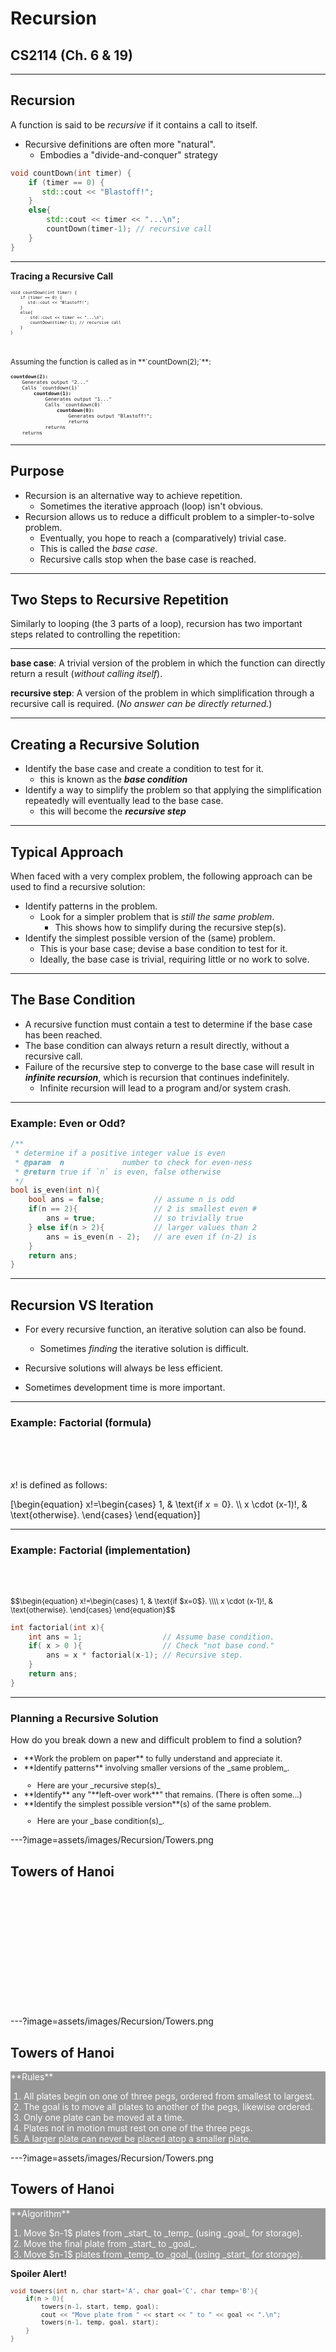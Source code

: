 # Recursion
## CS2114 (Ch. 6 & 19)

---

## Recursion

A function is said to be _recursive_ if it contains a call to itself.

* Recursive definitions are often more "natural".
    - Embodies a "divide-and-conquer" strategy

``` cpp
void countDown(int timer) {   
    if (timer == 0) {
       std::cout << "Blastoff!";
    }
    else{ 
        std::cout << timer << "...\n";
        countDown(timer-1); // recursive call
    }
}
```

---

**Tracing a Recursive Call**

<pre style="font-size: 0.55em;">
<code>void countDown(int timer) {   
    if (timer == 0) {
       std::cout << "Blastoff!";
    }
    else{ 
        std::cout << timer << "...\n";
        countDown(timer-1); // recursive call
    }
}</code></pre>

<br />
<p style="font-size: smaller;">Assuming the function is called as in **`countDown(2);`**:</p>
<pre style="font-size: 0.55em;">
<b>countdown(2):</b>
    Generates output "2..."
    Calls `countdown(1)`
        <b>countdown(1):</b>
            Generates output "1..."
            Calls `countdown(0)`
                <b>countdown(0):</b>
                    Generates output "Blastoff!";
                    returns
            returns
    returns
</pre>

---

## Purpose

* Recursion is an alternative way to achieve repetition.
    - Sometimes the iterative approach (loop) isn't obvious.
* Recursion allows us to reduce a difficult problem to a simpler-to-solve problem.
    - Eventually, you hope to reach a (comparatively) trivial case.
    - This is called the _base case_.
    - Recursive calls stop when the base case is reached.

---

## Two Steps to Recursive Repetition

Similarly to looping (the 3 parts of a loop), recursion has two important steps related to controlling the repetition:

----

**base case**:  A trivial version of the problem in which the function can directly return a result (_without calling itself_).

**recursive step**: A version of the problem in which simplification through a recursive call is required.  (_No answer can be directly returned._)

---

## Creating a Recursive Solution

* Identify the base case and create a condition to test for it.
    - this is known as the **_base condition_**
* Identify a way to simplify the problem so that applying the simplification repeatedly will eventually lead to the base case. 
    - this will become the **_recursive step_**

---

## Typical Approach

When faced with a very complex problem, the following approach can be used to find a recursive solution:

* Identify patterns in the problem.
    - Look for a simpler problem that is _still the same problem_.
        + This shows how to simplify during the recursive step(s).
* Identify the simplest possible version of the (same) problem.
    - This is your base case; devise a base condition to test for it.
    - Ideally, the base case is trivial, requiring little or no work to solve.



---

## The Base Condition

* A recursive function must contain a test to determine if the base case has been reached.
* The base condition can always return a result directly, without a recursive call.
* Failure of the recursive step to converge to the base case will result in **_infinite recursion_**, which is recursion that continues indefinitely.
    - Infinite recursion will lead to a program and/or system crash.

---

<!-- .slide: data-transition="slide", data-background="aliceblue" -->

### Example: Even or Odd?

``` cpp
/**
 * determine if a positive integer value is even
 * @param  n             number to check for even-ness
 * @return true if `n` is even, false otherwise
 */
bool is_even(int n){
    bool ans = false;           // assume n is odd
    if(n == 2){                 // 2 is smallest even #
        ans = true;             // so trivially true
    } else if(n > 2){           // larger values than 2
        ans = is_even(n - 2);   // are even if (n-2) is
    }                           
    return ans;                 
}
```


---

## Recursion VS Iteration

- For every recursive function, an iterative solution can also be found.
    - Sometimes _finding_ the iterative solution is difficult.

- Recursive solutions will always be less efficient.
- Sometimes development time is more important.


---


### Example: Factorial (formula)
<br /><br /><br />

$x!$ is defined as follows:

\[\begin{equation}
x!=\begin{cases}
    1, & \text{if $x=0$}.  \\\\
    x \cdot (x-1)!, & \text{otherwise}.
  \end{cases}
\end{equation}\]


---

<!-- .slide data-state="code-example" -->

### Example: Factorial (implementation)
<br /><br />

<small>
$$\begin{equation}
x!=\begin{cases}
    1, & \text{if $x=0$}.  \\\\
    x \cdot (x-1)!, & \text{otherwise}.
  \end{cases}
\end{equation}$$
</small>

<br />

```cpp
int factorial(int x){
    int ans = 1;                  // Assume base condition.
    if( x > 0 ){                  // Check "not base cond."
        ans = x * factorial(x-1); // Recursive step.
    }                             
    return ans;                   
}
```
<!-- .element data-fragment -->


---

### Planning a Recursive Solution
How do you break down a new and difficult problem to find a solution?

<ul style="font-size: 90%;">
<li> **Work the problem on paper** to fully understand and appreciate it.</li>
<li> **Identify patterns** involving smaller versions of the _same problem_.</li>
    <ul><li> Here are your _recursive step(s)_</li></ul>
<li> **Identify** any "**left-over work**" that remains. (There is often some...)</li>
<li> **Identify the simplest possible version**(s) of the same problem.</li>
    <ul><li> Here are your _base condition(s)_.</li></ul>
</ul>

---?image=assets/images/Recursion/Towers.png

## Towers of Hanoi

<br /><br /><br /><br /><br /><br /><br /><br /><br /><br /><br />

---?image=assets/images/Recursion/Towers.png

## Towers of Hanoi

<div style="background-color: rgba(0,0,0,0.4); color: white;">
<p>
**Rules**

<ol style=" padding-left: 1.5em; color: white;">
<li> All plates begin on one of three pegs, ordered from smallest to largest. </li>
<li> The goal is to move all plates to another of the pegs, likewise ordered.</li>
<li> Only one plate can be moved at a time. </li>
<li> Plates not in motion must rest on one of the three pegs.</li>
<li> A larger plate can never be placed atop a smaller plate.</li>
</ol>
</p>
</div>

---?image=assets/images/Recursion/Towers.png

## Towers of Hanoi

<div style="background-color: rgba(0,0,0,0.4); color: white;">
<p>
**Algorithm**

<ol style="padding-left: 1.5em; color: white;">
<li> Move $n-1$ plates from _start_ to _temp_ (using _goal_ for storage).</li>
<li> Move the final plate from _start_ to _goal_.</li>
<li> Move $n-1$ plates from _temp_ to _goal_ (using _start_ for storage).</li>
</ol>
</p>
</div>

__Spoiler Alert!__ 
<!-- .element: style="color: orangered; text-shadow: 2px 2px #000000;" class="fragment fade-in" data-fragment-index="1" -->
<small style="font-size: 85%;">

```cpp
void towers(int n, char start='A', char goal='C', char temp='B'){
    if(n > 0){
        towers(n-1, start, temp, goal);
        cout << "Move plate from " << start << " to " << goal << ".\n";
        towers(n-1, temp, goal, start);
    }
}
``` 
<!-- .element: class="fragment" data-fragment-index="2" -->
</small><!-- .element: class="fragment" data-fragment-index="2" -->




